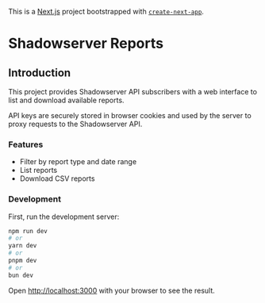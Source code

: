 This is a [Next.js](https://nextjs.org) project bootstrapped with [`create-next-app`](https://nextjs.org/docs/app/api-reference/cli/create-next-app).

# Shadowserver Reports

## Introduction

This project provides Shadowserver API subscribers with a web interface to list and download available reports.

API keys are securely stored in browser cookies and used by the server to proxy requests to the Shadowserver API.

### Features

- Filter by report type and date range
- List reports
- Download CSV reports

### Development

First, run the development server:

```bash
npm run dev
# or
yarn dev
# or
pnpm dev
# or
bun dev
```

Open [http://localhost:3000](http://localhost:3000) with your browser to see the result.
